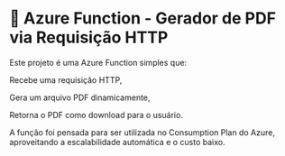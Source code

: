# 📄 Azure Function - Gerador de PDF via Requisição HTTP
Este projeto é uma Azure Function simples que:

Recebe uma requisição HTTP,

Gera um arquivo PDF dinamicamente,

Retorna o PDF como download para o usuário.

A função foi pensada para ser utilizada no Consumption Plan do Azure, aproveitando a escalabilidade automática e o custo baixo.
